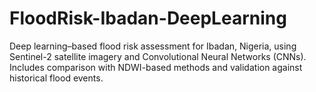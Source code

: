 # FloodRisk-Ibadan-DeepLearning
Deep learning–based flood risk assessment for Ibadan, Nigeria, using Sentinel-2 satellite imagery and Convolutional Neural Networks (CNNs). Includes comparison with NDWI-based methods and validation against historical flood events.
